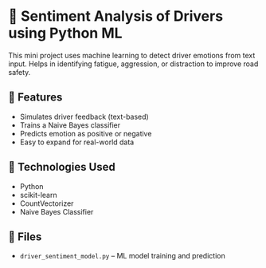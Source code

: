 # 🧠 Sentiment Analysis of Drivers using Python ML

This mini project uses machine learning to detect driver emotions from text input. Helps in identifying fatigue, aggression, or distraction to improve road safety.

## 📌 Features
- Simulates driver feedback (text-based)
- Trains a Naive Bayes classifier
- Predicts emotion as positive or negative
- Easy to expand for real-world data

## 🧠 Technologies Used
- Python
- scikit-learn
- CountVectorizer
- Naive Bayes Classifier

## 📁 Files
- `driver_sentiment_model.py` – ML model training and prediction
